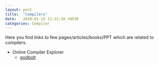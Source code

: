```yaml
---
layout: post
title:  "Compilers"
date:   2020-01-15 11:31:38 +0530
categories: Compiler
---
```


Here you find links to few pages/articles/books/PPT which are related to compilers.

* Online Compiler Explorer
  * [godbolt][1]

[1]: https://godbolt.org
